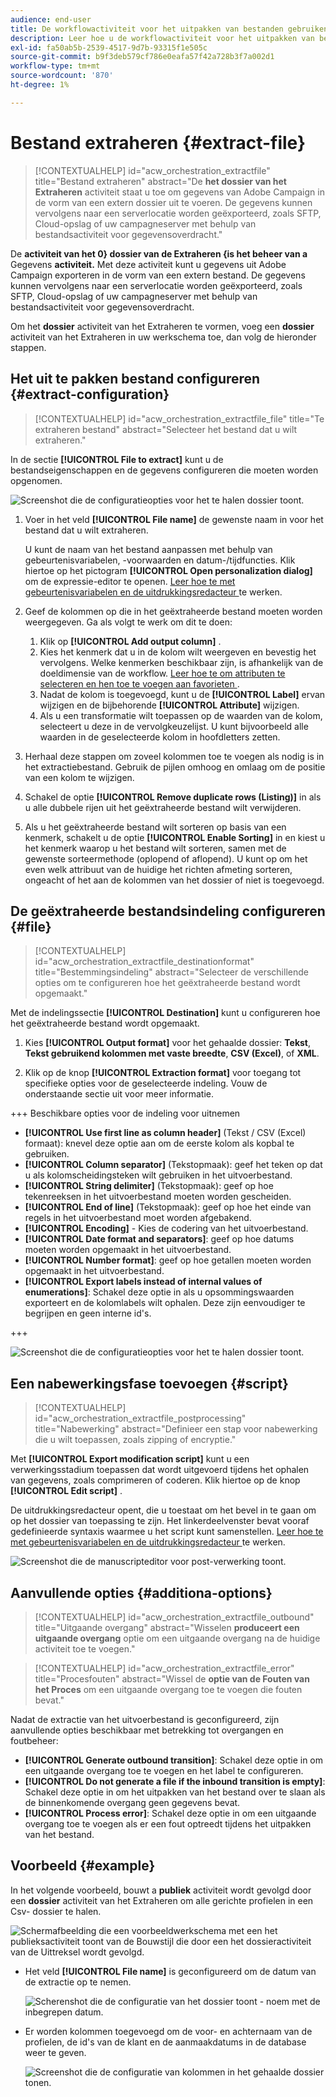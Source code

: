 ```yaml
---
audience: end-user
title: De workflowactiviteit voor het uitpakken van bestanden gebruiken
description: Leer hoe u de workflowactiviteit voor het uitpakken van bestanden kunt gebruiken
exl-id: fa50ab5b-2539-4517-9d7b-93315f1e505c
source-git-commit: b9f3deb579cf786e0eafa57f42a728b3f7a002d1
workflow-type: tm+mt
source-wordcount: '870'
ht-degree: 1%

---
```


# Bestand extraheren {#extract-file}

>[!CONTEXTUALHELP]
>id="acw_orchestration_extractfile"
>title="Bestand extraheren"
>abstract="De **het dossier van het Extraheren** activiteit staat u toe om gegevens van Adobe Campaign in de vorm van een extern dossier uit te voeren. De gegevens kunnen vervolgens naar een serverlocatie worden geëxporteerd, zoals SFTP, Cloud-opslag of uw campagneserver met behulp van bestandsactiviteit voor gegevensoverdracht."

De **activiteit van het 0&rbrace; dossier van de Extraheren &lbrace;is het beheer van a** Gegevens **activiteit.** Met deze activiteit kunt u gegevens uit Adobe Campaign exporteren in de vorm van een extern bestand. De gegevens kunnen vervolgens naar een serverlocatie worden geëxporteerd, zoals SFTP, Cloud-opslag of uw campagneserver met behulp van bestandsactiviteit voor gegevensoverdracht.

Om het **dossier** activiteit van het Extraheren te vormen, voeg een **dossier** activiteit van het Extraheren in uw werkschema toe, dan volg de hieronder stappen.

## Het uit te pakken bestand configureren {#extract-configuration}

>[!CONTEXTUALHELP]
>id="acw_orchestration_extractfile_file"
>title="Te extraheren bestand"
>abstract="Selecteer het bestand dat u wilt extraheren."

In de sectie **[!UICONTROL File to extract]** kunt u de bestandseigenschappen en de gegevens configureren die moeten worden opgenomen.

![ Screenshot die de configuratieopties voor het te halen dossier toont.](../assets/extract-file-file.png)

1. Voer in het veld **[!UICONTROL File name]** de gewenste naam in voor het bestand dat u wilt extraheren.

   U kunt de naam van het bestand aanpassen met behulp van gebeurtenisvariabelen, -voorwaarden en datum-/tijdfuncties. Klik hiertoe op het pictogram **[!UICONTROL Open personalization dialog]** om de expressie-editor te openen. [ Leer hoe te met gebeurtenisvariabelen en de uitdrukkingsredacteur ](../event-variables.md) te werken.

1. Geef de kolommen op die in het geëxtraheerde bestand moeten worden weergegeven. Ga als volgt te werk om dit te doen:

   1. Klik op **[!UICONTROL Add output column]** .
   1. Kies het kenmerk dat u in de kolom wilt weergeven en bevestig het vervolgens. Welke kenmerken beschikbaar zijn, is afhankelijk van de doeldimensie van de workflow. [ Leer hoe te om attributen te selecteren en hen toe te voegen aan favorieten ](../../get-started/attributes.md).
   1. Nadat de kolom is toegevoegd, kunt u de **[!UICONTROL Label]** ervan wijzigen en de bijbehorende **[!UICONTROL Attribute]** wijzigen.
   1. Als u een transformatie wilt toepassen op de waarden van de kolom, selecteert u deze in de vervolgkeuzelijst. U kunt bijvoorbeeld alle waarden in de geselecteerde kolom in hoofdletters zetten.

1. Herhaal deze stappen om zoveel kolommen toe te voegen als nodig is in het extractiebestand. Gebruik de pijlen omhoog en omlaag om de positie van een kolom te wijzigen.

1. Schakel de optie **[!UICONTROL Remove duplicate rows (Listing)]** in als u alle dubbele rijen uit het geëxtraheerde bestand wilt verwijderen.

1. Als u het geëxtraheerde bestand wilt sorteren op basis van een kenmerk, schakelt u de optie **[!UICONTROL Enable Sorting]** in en kiest u het kenmerk waarop u het bestand wilt sorteren, samen met de gewenste sorteermethode (oplopend of aflopend). U kunt op om het even welk attribuut van de huidige het richten afmeting sorteren, ongeacht of het aan de kolommen van het dossier of niet is toegevoegd.

## De geëxtraheerde bestandsindeling configureren {#file}

>[!CONTEXTUALHELP]
>id="acw_orchestration_extractfile_destinationformat"
>title="Bestemmingsindeling"
>abstract="Selecteer de verschillende opties om te configureren hoe het geëxtraheerde bestand wordt opgemaakt."

Met de indelingssectie **[!UICONTROL Destination]** kunt u configureren hoe het geëxtraheerde bestand wordt opgemaakt.

1. Kies **[!UICONTROL Output format]** voor het gehaalde dossier: **Tekst**, **Tekst gebruikend kolommen met vaste breedte**, **CSV (Excel)**, of **XML**.

1. Klik op de knop **[!UICONTROL Extraction format]** voor toegang tot specifieke opties voor de geselecteerde indeling. Vouw de onderstaande sectie uit voor meer informatie.

+++ Beschikbare opties voor de indeling voor uitnemen

   * **[!UICONTROL Use first line as column header]** (Tekst / CSV (Excel) formaat): knevel deze optie aan om de eerste kolom als kopbal te gebruiken.
   * **[!UICONTROL Column separator]** (Tekstopmaak): geef het teken op dat u als kolomscheidingsteken wilt gebruiken in het uitvoerbestand.
   * **[!UICONTROL String delimiter]** (Tekstopmaak): geef op hoe tekenreeksen in het uitvoerbestand moeten worden gescheiden.
   * **[!UICONTROL End of line]** (Tekstopmaak): geef op hoe het einde van regels in het uitvoerbestand moet worden afgebakend.
   * **[!UICONTROL Encoding]** - Kies de codering van het uitvoerbestand.
   * **[!UICONTROL Date format and separators]**: geef op hoe datums moeten worden opgemaakt in het uitvoerbestand.
   * **[!UICONTROL Number format]**: geef op hoe getallen moeten worden opgemaakt in het uitvoerbestand.
   * **[!UICONTROL Export labels instead of internal values of enumerations]**: Schakel deze optie in als u opsommingswaarden exporteert en de kolomlabels wilt ophalen. Deze zijn eenvoudiger te begrijpen en geen interne id&#39;s.

+++

   ![ Screenshot die de configuratieopties voor het te halen dossier toont.](../assets/extract-file-format.png)

## Een nabewerkingsfase toevoegen {#script}

>[!CONTEXTUALHELP]
>id="acw_orchestration_extractfile_postprocessing"
>title="Nabewerking"
>abstract="Definieer een stap voor nabewerking die u wilt toepassen, zoals zipping of encryptie."

Met **[!UICONTROL Export modification script]** kunt u een verwerkingsstadium toepassen dat wordt uitgevoerd tijdens het ophalen van gegevens, zoals comprimeren of coderen. Klik hiertoe op de knop **[!UICONTROL Edit script]** .

De uitdrukkingsredacteur opent, die u toestaat om het bevel in te gaan om op het dossier van toepassing te zijn. Het linkerdeelvenster bevat vooraf gedefinieerde syntaxis waarmee u het script kunt samenstellen. [ Leer hoe te met gebeurtenisvariabelen en de uitdrukkingsredacteur ](../event-variables.md) te werken.

![ Screenshot die de manuscripteditor voor post-verwerking toont.](../assets/extract-file-script.png)

## Aanvullende opties {#additiona-options}

>[!CONTEXTUALHELP]
>id="acw_orchestration_extractfile_outbound"
>title="Uitgaande overgang"
>abstract="Wisselen **produceert een uitgaande overgang** optie om een uitgaande overgang na de huidige activiteit toe te voegen."

>[!CONTEXTUALHELP]
>id="acw_orchestration_extractfile_error"
>title="Procesfouten"
>abstract="Wissel de **optie van de Fouten van het Proces** om een uitgaande overgang toe te voegen die fouten bevat."

Nadat de extractie van het uitvoerbestand is geconfigureerd, zijn aanvullende opties beschikbaar met betrekking tot overgangen en foutbeheer:

* **[!UICONTROL Generate outbound transition]**: Schakel deze optie in om een uitgaande overgang toe te voegen en het label te configureren.
* **[!UICONTROL Do not generate a file if the inbound transition is empty]**: Schakel deze optie in om het uitpakken van het bestand over te slaan als de binnenkomende overgang geen gegevens bevat.
* **[!UICONTROL Process error]**: Schakel deze optie in om een uitgaande overgang toe te voegen als er een fout optreedt tijdens het uitpakken van het bestand.

## Voorbeeld {#example}

In het volgende voorbeeld, bouwt a **publiek** activiteit wordt gevolgd door een **dossier** activiteit van het Extraheren om alle gerichte profielen in een Csv- dossier te halen.

![ Schermafbeelding die een voorbeeldwerkschema met een het publieksactiviteit toont van de Bouwstijl die door een het dossieractiviteit van de Uittreksel wordt gevolgd.](../assets/extract-file-example.png)

* Het veld **[!UICONTROL File name]** is geconfigureerd om de datum van de extractie op te nemen.

  ![ Scherenshot die de configuratie van het dossier toont - noem met de inbegrepen datum.](../assets/extract-file-example-name.png)

* Er worden kolommen toegevoegd om de voor- en achternaam van de profielen, de id&#39;s van de klant en de aanmaakdatums in de database weer te geven.

  ![ Screenshot die de configuratie van kolommen in het gehaalde dossier tonen.](../assets/extract-file-example-columns.png)